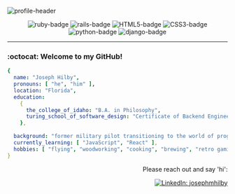 ![profile-header](https://capsule-render.vercel.app/api?type=waving&color=0:CC0000,100:FFD43B&height=100&section=header&text=Hi%20there%20I'm%20Joe&fontColor=C9D1D9&fontSize=50&fontAlign=25)

<div align="center">

![ruby-badge][ruby] ![rails-badge][ruby-rails] ![HTML5-badge][HTML5] ![CSS3-badge][CSS3] ![python-badge][python] ![django-badge][django] <br>

</div>
    
---

<div align="left">

### :octocat: Welcome to my GitHub!
    
</div>

```yaml
{
  name: "Joseph Hilby",
  pronouns: [ "he", "him" ],
  location: "Florida",
  education: 
    {
      the_college_of_idaho: "B.A. in Philosophy",
      turing_school_of_software_design: "Certificate of Backend Engineering"
    },
    
  background: "former military pilot transitioning to the world of programming",
  currently_learning: [ "JavaScript", "React" ],
  hobbies: [ "flying", "woodworking", "cooking", "brewing", "retro gaming" ]
}
``` 

<div align="right">

Please reach out and say 'hi':
    
[![LinkedIn: josephmhilby][linkedin-badge]][LinkedIn]<br>
    
</div>

<!-- LINKS -->

[LinkedIn]: https://www.linkedin.com/in/josephmhilby/
[linkedin-badge]: https://img.shields.io/badge/Joseph--Hilby-%23OpenToWork-green?style=flat&logo=Linkedin&logoColor=black&color=7DE787&labelColor=A5D6FF

[ruby]: https://img.shields.io/badge/Ruby-CC0000?style=flat&logo=ruby&logoColor=FEFEFE
[ruby-rails]: https://img.shields.io/badge/Ruby_on_Rails-CC0000?style=flat&logo=ruby-on-rails&logoColor=FEFEFE

[HTML5]: https://img.shields.io/badge/HTML5-E34F26?style=flat&logo=html5&logoColor=FEFEFE
[CSS3]: https://img.shields.io/badge/CSS3-1572B6?style=flat&logo=css3&logoColor=FEFEFE

[python]: https://img.shields.io/badge/Python-FFD43B?style=flat&logo=python&logoColor=blue
[django]: https://img.shields.io/badge/Django-092E20?style=flat&logo=django&logoColor=green

<!-- OLD: LINKS, BADGES, AND RESOURCES
https://github.com/anuraghazra/github-readme-stats
badges from https://github.com/alexandresanlim/Badges4-README.md-Profile
https://hendrasob.github.io/badges/#social-

[GitHub]: https://github.com/josephhilby
[github-follow-badge]: https://img.shields.io/github/followers/josephhilby?label=follow&style=social
[![GitHub: josephhilby][github-follow-badge]][GitHub]

[gmail]: mailto:Joseph.Hilby@gmail.com
[gmail-badge]: https://img.shields.io/badge/gmail-Joseph.Hilby@gmail.com-green?style=flat&logo=gmail&logoColor=white&color=white&labelColor=EA4335
[![Email: Joseph.Hilby@gmail.com][gmail-badge]][gmail]

[profile-header]: https://capsule-render.vercel.app/api?type=waving&color=0:CC0000,100:FFD43B&height=100&section=header&text=Hi%20there%20I'm%20Joe&fontColor=FEFEFE&fontSize=50&fontAlign=25
